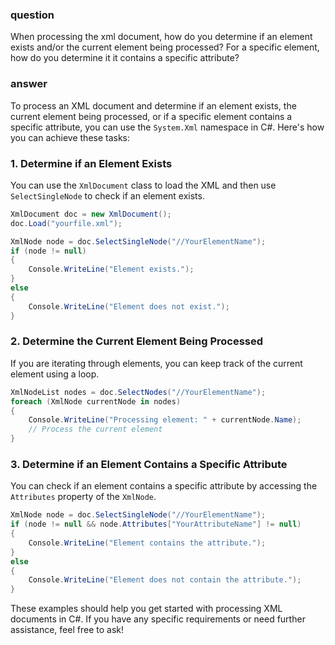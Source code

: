 ### question

When processing the xml document, how do you determine if an element exists and/or the current element being processed? For a specific element, how do you determine it it contains a specific attribute?

### answer

To process an XML document and determine if an element exists, the current element being processed, or if a specific element contains a specific attribute, you can use the `System.Xml` namespace in C#. Here's how you can achieve these tasks:

### 1. Determine if an Element Exists

You can use the `XmlDocument` class to load the XML and then use `SelectSingleNode` to check if an element exists.

```csharp
XmlDocument doc = new XmlDocument();
doc.Load("yourfile.xml");

XmlNode node = doc.SelectSingleNode("//YourElementName");
if (node != null)
{
    Console.WriteLine("Element exists.");
}
else
{
    Console.WriteLine("Element does not exist.");
}
```

### 2. Determine the Current Element Being Processed

If you are iterating through elements, you can keep track of the current element using a loop.

```csharp
XmlNodeList nodes = doc.SelectNodes("//YourElementName");
foreach (XmlNode currentNode in nodes)
{
    Console.WriteLine("Processing element: " + currentNode.Name);
    // Process the current element
}
```

### 3. Determine if an Element Contains a Specific Attribute

You can check if an element contains a specific attribute by accessing the `Attributes` property of the `XmlNode`.

```csharp
XmlNode node = doc.SelectSingleNode("//YourElementName");
if (node != null && node.Attributes["YourAttributeName"] != null)
{
    Console.WriteLine("Element contains the attribute.");
}
else
{
    Console.WriteLine("Element does not contain the attribute.");
}
```

These examples should help you get started with processing XML documents in C#. If you have any specific requirements or need further assistance, feel free to ask!
